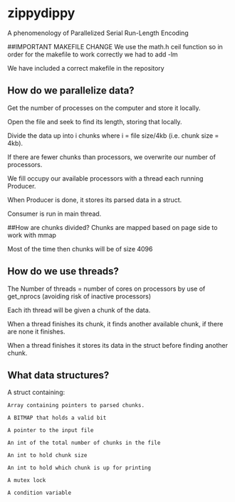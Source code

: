 # zippydippy
A phenomenology of Parallelized Serial Run-Length Encoding

##IMPORTANT MAKEFILE CHANGE
We use the math.h ceil function so in order for the makefile to work correctly we had to add -lm

We have included a correct makefile in the repository

## How do we parallelize data?
Get the number of processes on the computer and store it locally.

Open the file and seek to find its length, storing that locally.

Divide the data up into i chunks where i = file size/4kb (i.e. chunk size = 4kb).

If there are fewer chunks than processors, we overwrite our number of processors.

We fill occupy our available processors with a thread each running Producer.

When Producer is done, it stores its parsed data in a struct.

Consumer is run in main thread.

##How are chunks divided?
Chunks are mapped based on page side to work with mmap

Most of the time then chunks will be of size 4096

## How do we use threads?
The Number of threads = number of cores on processors by use of get_nprocs (avoiding risk of inactive processors)

Each ith thread will be given a chunk of the data.

When a thread finishes its chunk, it finds another available chunk, if there are none it finishes.

When a thread finishes it stores its data in the struct before finding another chunk.
## What data structures?
A struct containing:

	Array containing pointers to parsed chunks. 

	A BITMAP that holds a valid bit

	A pointer to the input file

	An int of the total number of chunks in the file

	An int to hold chunk size

	An int to hold which chunk is up for printing	

	A mutex lock

	A condition variable
